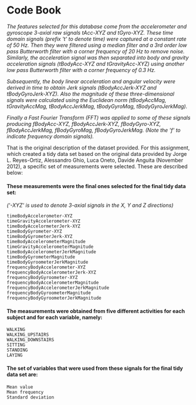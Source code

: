 # Code Book

*The features selected for this database come from the accelerometer and gyroscope 3-axial raw signals tAcc-XYZ and tGyro-XYZ. These time domain signals (prefix 't' to denote time) were captured at a constant rate of 50 Hz. Then they were filtered using a median filter and a 3rd order low pass Butterworth filter with a corner frequency of 20 Hz to remove noise. Similarly, the acceleration signal was then separated into body and gravity acceleration signals (tBodyAcc-XYZ and tGravityAcc-XYZ) using another low pass Butterworth filter with a corner frequency of 0.3 Hz.*

*Subsequently, the body linear acceleration and angular velocity were derived in time to obtain Jerk signals (tBodyAccJerk-XYZ and tBodyGyroJerk-XYZ). Also the magnitude of these three-dimensional signals were calculated using the Euclidean norm (tBodyAccMag, tGravityAccMag, tBodyAccJerkMag, tBodyGyroMag, tBodyGyroJerkMag).*

*Finally a Fast Fourier Transform (FFT) was applied to some of these signals producing fBodyAcc-XYZ, fBodyAccJerk-XYZ, fBodyGyro-XYZ, fBodyAccJerkMag, fBodyGyroMag, fBodyGyroJerkMag. (Note the 'f' to indicate frequency domain signals).* 

That is the original description of the dataset provided. For this assignment, which created a tidy data set based on the original data provided by Jorge L. Reyes-Ortiz, Alessandro Ghio, Luca Oneto, Davide Anguita (November 2012), a specific set of measurements were selected. These are described below:

#### These measurements were the final ones selected for the final tidy data set: 
*('-XYZ' is used to denote 3-axial signals in the X, Y and Z directions)*

    timeBodyAccelerometer-XYZ
    timeGravityAccelerometer-XYZ
    timeBodyAccelormeterJerk-XYZ
    timeBodyGyrometer-XYZ
    timeBodyGyrometerJerk-XYZ
    timeBodyAccelerometerMagnitude
    timeGravityAccelerometerMagnitude
    timeBodyAccelerometerJerkMagnitude
    timeBodyGyrometerMagnitude
    timeBodyGyroometerJerkMagnitude
    frequencyBodyAccelerometer-XYZ
    frequencyBodyAccelerometerJerk-XYZ
    frequencyBodyGyroometer-XYZ
    frequencyBodyAccelerometerMagnitude
    frequencyBodyAccelerometerJerkMagnitude
    frequencyBodyGyroometerMagnitude
    frequencyBodyGyroometerJerkMagnitude
  
#### The measurements were obtained from five different activities for each subject and for each variable, namely:
    WALKING
    WALKING_UPSTAIRS
    WALKING_DOWNSTAIRS
    SITTING
    STANDING
    LAYING

#### The set of variables that were used from these signals for the final tidy data set are:
    Mean value 
    Mean frequency 
    Standard deviation
  
